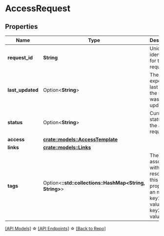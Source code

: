 # AccessRequest

## Properties

Name | Type | Description | Notes
------------ | ------------- | ------------- | -------------
**request_id** | **String** | Unique identifier for the request. | [readonly]
**last_updated** | Option<**String**> | The expected last time the request was updated | [optional][readonly]
**status** | Option<**String**> | Current status of the access request. | [optional][readonly]
**access** | [**crate::models::AccessTemplate**](AccessTemplate.md) |  | 
**links** | [**crate::models::Links**](Account_links.md) |  | 
**tags** | Option<**::std::collections::HashMap<String, String>**> | The tags associated with this resource, this property is an map. { key1: value1, key2: value2 } | [optional]

[[API Models]](./README.md#documentation-for-models) ☆ [[API Endpoints]](./README.md#documentation-for-api-endpoints) ☆ [[Back to Repo]](./README.md)


